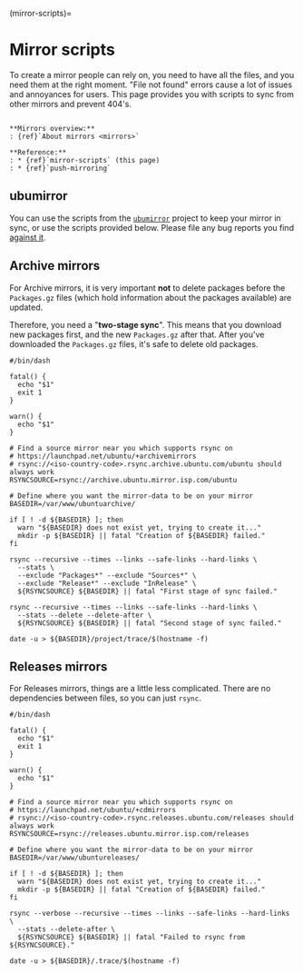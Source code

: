 (mirror-scripts)=
# Mirror scripts

To create a mirror people can rely on, you need to have all the files, and you
need them at the right moment. "File not found" errors cause a lot of issues
and annoyances for users. This page provides you with scripts to sync from other
mirrors and prevent 404's.

```{admonition} **Mirrors** series

**Mirrors overview:**
: {ref}`About mirrors <mirrors>`

**Reference:**
: * {ref}`mirror-scripts` (this page)
: * {ref}`push-mirroring`
```


## ubumirror

You can use the scripts from the
[`ubumirror`](https://code.launchpad.net/~ubumirror-devs/ubumirror/trunk)
project to keep your mirror in sync, or use the scripts provided below. Please
file any bug reports you find
[against it](https://bugs.launchpad.net/ubuntu/+source/ubumirror).


## Archive mirrors

For Archive mirrors, it is very important **not** to delete packages before the
`Packages.gz` files (which hold information about the packages available) are
updated.

Therefore, you need a "**two-stage sync**". This means that you download new
packages first, and the new `Packages.gz` after that. After you've downloaded
the `Packages.gz` files, it's safe to delete old packages.


```none
#/bin/dash

fatal() {
  echo "$1"
  exit 1
}

warn() {
  echo "$1"
}

# Find a source mirror near you which supports rsync on
# https://launchpad.net/ubuntu/+archivemirrors
# rsync://<iso-country-code>.rsync.archive.ubuntu.com/ubuntu should always work
RSYNCSOURCE=rsync://archive.ubuntu.mirror.isp.com/ubuntu

# Define where you want the mirror-data to be on your mirror
BASEDIR=/var/www/ubuntuarchive/

if [ ! -d ${BASEDIR} ]; then
  warn "${BASEDIR} does not exist yet, trying to create it..."
  mkdir -p ${BASEDIR} || fatal "Creation of ${BASEDIR} failed."
fi

rsync --recursive --times --links --safe-links --hard-links \
  --stats \
  --exclude "Packages*" --exclude "Sources*" \
  --exclude "Release*" --exclude "InRelease" \
  ${RSYNCSOURCE} ${BASEDIR} || fatal "First stage of sync failed."

rsync --recursive --times --links --safe-links --hard-links \
  --stats --delete --delete-after \
  ${RSYNCSOURCE} ${BASEDIR} || fatal "Second stage of sync failed."

date -u > ${BASEDIR}/project/trace/$(hostname -f)
```


## Releases mirrors

For Releases mirrors, things are a little less complicated. There are no
dependencies between files, so you can just `rsync`.


```none
#/bin/dash

fatal() {
  echo "$1"
  exit 1
}

warn() {
  echo "$1"
}

# Find a source mirror near you which supports rsync on
# https://launchpad.net/ubuntu/+cdmirrors
# rsync://<iso-country-code>.rsync.releases.ubuntu.com/releases should always work
RSYNCSOURCE=rsync://releases.ubuntu.mirror.isp.com/releases

# Define where you want the mirror-data to be on your mirror
BASEDIR=/var/www/ubuntureleases/

if [ ! -d ${BASEDIR} ]; then
  warn "${BASEDIR} does not exist yet, trying to create it..."
  mkdir -p ${BASEDIR} || fatal "Creation of ${BASEDIR} failed."
fi

rsync --verbose --recursive --times --links --safe-links --hard-links \
  --stats --delete-after \
  ${RSYNCSOURCE} ${BASEDIR} || fatal "Failed to rsync from ${RSYNCSOURCE}."

date -u > ${BASEDIR}/.trace/$(hostname -f)
```

